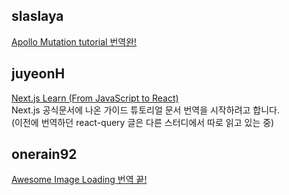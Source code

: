 <h2>slaslaya</h2><a href="https://www.notion.so/study66/22-05-11-lift-off-part4-Mutation2-8f15d4d0eaa44ea1afd36a1a38232507#d55bddb82b58470b8e714ce40cb7520d">Apollo Mutation tutorial 번역완!</a><h2>juyeonH</h2><a href="https://www.notion.so/study66/From-JavaScript-to-React-4c59c98cba764c9c815a8b80871f78f2">Next.js Learn (From JavaScript to React)</a><br>Next.js 공식문서에 나온 가이드 튜토리얼 문서 번역을 시작하려고 합니다.<br>(이전에 번역하던 react-query 글은 다른 스터디에서 따로 읽고 있는 중)<h2>onerain92</h2><a href="https://www.notion.so/study66/Building-an-awesome-image-loading-experience-61a73b2180ec4c738d5d71c2a3eb034a#4c7a17106b9148f7b1a80222fcbc9f28">Awesome Image Loading 번역 끝!</a>